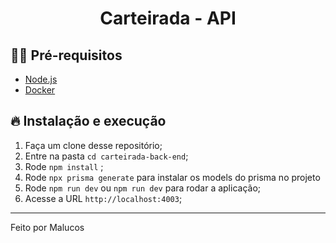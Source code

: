 <h1 align="center">
  <center>Carteirada - API
</center>
</h1>

## ✋🏻 Pré-requisitos

- [Node.js](https://nodejs.org/en/)
- [Docker](https://www.docker.com/)

## 🔥 Instalação e execução

1. Faça um clone desse repositório;
2. Entre na pasta `cd carteirada-back-end`;
3. Rode `npm install` ;
4. Rode `npx prisma generate` para instalar os models do prisma no projeto
5. Rode `npm run dev` ou `npm run dev` para rodar a aplicação;
6. Acesse a URL `http://localhost:4003`;

---

Feito por Malucos
